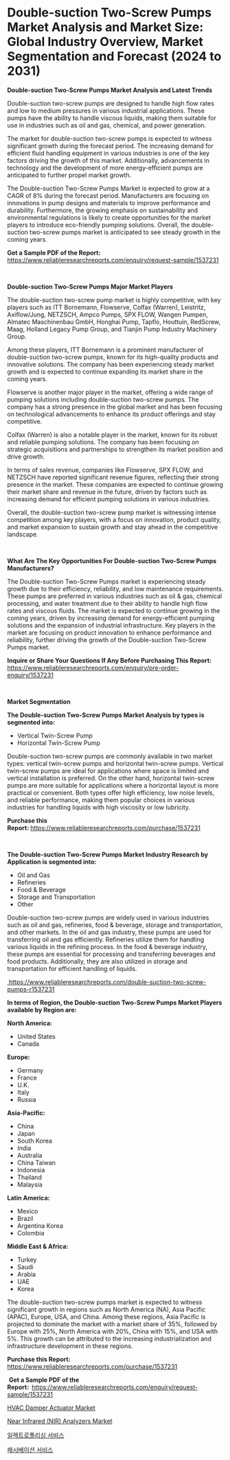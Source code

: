 <p><h1>Double-suction Two-Screw Pumps Market Analysis and Market Size: Global Industry Overview, Market Segmentation and Forecast (2024 to 2031)</h1></p><p><strong>Double-suction Two-Screw Pumps Market Analysis and Latest Trends</strong></p>
<p><p>Double-suction two-screw pumps are designed to handle high flow rates and low to medium pressures in various industrial applications. These pumps have the ability to handle viscous liquids, making them suitable for use in industries such as oil and gas, chemical, and power generation.</p><p>The market for double-suction two-screw pumps is expected to witness significant growth during the forecast period. The increasing demand for efficient fluid handling equipment in various industries is one of the key factors driving the growth of this market. Additionally, advancements in technology and the development of more energy-efficient pumps are anticipated to further propel market growth.</p><p>The Double-suction Two-Screw Pumps Market is expected to grow at a CAGR of 8% during the forecast period. Manufacturers are focusing on innovations in pump designs and materials to improve performance and durability. Furthermore, the growing emphasis on sustainability and environmental regulations is likely to create opportunities for the market players to introduce eco-friendly pumping solutions. Overall, the double-suction two-screw pumps market is anticipated to see steady growth in the coming years.</p></p>
<p><strong>Get a Sample PDF of the Report:&nbsp;</strong> <a href="https://www.reliableresearchreports.com/enquiry/request-sample/1537231">https://www.reliableresearchreports.com/enquiry/request-sample/1537231</a></p>
<p>&nbsp;</p>
<p><strong>Double-suction Two-Screw Pumps Major Market Players</strong></p>
<p><p>The double-suction two-screw pump market is highly competitive, with key players such as ITT Bornemann, Flowserve, Colfax (Warren), Leistritz, Axiflow/Jung, NETZSCH, Ampco Pumps, SPX FLOW, Wangen Pumpen, Almatec Maschinenbau GmbH, Honghai Pump, Tapflo, Houttuin, RedScrew, Maag, Holland Legacy Pump Group, and Tianjin Pump Industry Machinery Group. </p><p>Among these players, ITT Bornemann is a prominent manufacturer of double-suction two-screw pumps, known for its high-quality products and innovative solutions. The company has been experiencing steady market growth and is expected to continue expanding its market share in the coming years. </p><p>Flowserve is another major player in the market, offering a wide range of pumping solutions including double-suction two-screw pumps. The company has a strong presence in the global market and has been focusing on technological advancements to enhance its product offerings and stay competitive.</p><p>Colfax (Warren) is also a notable player in the market, known for its robust and reliable pumping solutions. The company has been focusing on strategic acquisitions and partnerships to strengthen its market position and drive growth.</p><p>In terms of sales revenue, companies like Flowserve, SPX FLOW, and NETZSCH have reported significant revenue figures, reflecting their strong presence in the market. These companies are expected to continue growing their market share and revenue in the future, driven by factors such as increasing demand for efficient pumping solutions in various industries. </p><p>Overall, the double-suction two-screw pump market is witnessing intense competition among key players, with a focus on innovation, product quality, and market expansion to sustain growth and stay ahead in the competitive landscape.</p></p>
<p>&nbsp;</p>
<p><strong>What Are The Key Opportunities For Double-suction Two-Screw Pumps Manufacturers?</strong></p>
<p><p>The Double-suction Two-Screw Pumps market is experiencing steady growth due to their efficiency, reliability, and low maintenance requirements. These pumps are preferred in various industries such as oil & gas, chemical processing, and water treatment due to their ability to handle high flow rates and viscous fluids. The market is expected to continue growing in the coming years, driven by increasing demand for energy-efficient pumping solutions and the expansion of industrial infrastructure. Key players in the market are focusing on product innovation to enhance performance and reliability, further driving the growth of the Double-suction Two-Screw Pumps market.</p></p>
<p><strong>Inquire or Share Your Questions If Any Before Purchasing This Report:</strong> <a href="https://www.reliableresearchreports.com/enquiry/pre-order-enquiry/1537231">https://www.reliableresearchreports.com/enquiry/pre-order-enquiry/1537231</a></p>
<p>&nbsp;</p>
<p><strong>Market Segmentation</strong></p>
<p><strong>The Double-suction Two-Screw Pumps Market Analysis by types is segmented into:</strong></p>
<p><ul><li>Vertical Twin-Screw Pump</li><li>Horizontal Twin-Screw Pump</li></ul></p>
<p><p>Double-suction two-screw pumps are commonly available in two market types: vertical twin-screw pumps and horizontal twin-screw pumps. Vertical twin-screw pumps are ideal for applications where space is limited and vertical installation is preferred. On the other hand, horizontal twin-screw pumps are more suitable for applications where a horizontal layout is more practical or convenient. Both types offer high efficiency, low noise levels, and reliable performance, making them popular choices in various industries for handling liquids with high viscosity or low lubricity.</p></p>
<p><strong>Purchase this Report:&nbsp;</strong><a href="https://www.reliableresearchreports.com/purchase/1537231">https://www.reliableresearchreports.com/purchase/1537231</a></p>
<p>&nbsp;</p>
<p><strong>The Double-suction Two-Screw Pumps Market Industry Research by Application is segmented into:</strong></p>
<p><ul><li>Oil and Gas</li><li>Refineries</li><li>Food & Beverage</li><li>Storage and Transportation</li><li>Other</li></ul></p>
<p><p>Double-suction two-screw pumps are widely used in various industries such as oil and gas, refineries, food & beverage, storage and transportation, and other markets. In the oil and gas industry, these pumps are used for transferring oil and gas efficiently. Refineries utilize them for handling various liquids in the refining process. In the food & beverage industry, these pumps are essential for processing and transferring beverages and food products. Additionally, they are also utilized in storage and transportation for efficient handling of liquids.</p></p>
<p><a href="https://www.reliableresearchreports.com/double-suction-two-screw-pumps-r1537231">&nbsp;https://www.reliableresearchreports.com/double-suction-two-screw-pumps-r1537231</a></p>
<p><strong>In terms of Region, the Double-suction Two-Screw Pumps Market Players available by Region are:</strong></p>
<p>
    <p> <strong> North America: </strong>
        <ul>
            <li>United States</li>
            <li>Canada</li>
        </ul>
        </p> 
    <p> <strong> Europe: </strong>
        <ul>
            <li>Germany</li>
            <li>France</li>
            <li>U.K.</li>
            <li>Italy</li>
            <li>Russia</li>
        </ul>
        </p> 
    <p> <strong> Asia-Pacific: </strong>
        <ul>
            <li>China</li>
            <li>Japan</li>
            <li>South Korea</li>
            <li>India</li>
            <li>Australia</li>
            <li>China Taiwan</li>
            <li>Indonesia</li>
            <li>Thailand</li>
            <li>Malaysia</li>
        </ul>
        </p> 
    <p> <strong> Latin America: </strong>
        <ul>
            <li>Mexico</li>
            <li>Brazil</li>
            <li>Argentina Korea</li>
            <li>Colombia</li>
        </ul>
        </p> 
    <p> <strong> Middle East & Africa: </strong>
        <ul>
            <li>Turkey</li>
            <li>Saudi</li>
            <li>Arabia</li>
            <li>UAE</li>
            <li>Korea</li>
        </ul>
    </p>
    </p>
<p><p>The double-suction two-screw pumps market is expected to witness significant growth in regions such as North America (NA), Asia Pacific (APAC), Europe, USA, and China. Among these regions, Asia Pacific is projected to dominate the market with a market share of 35%, followed by Europe with 25%, North America with 20%, China with 15%, and USA with 5%. This growth can be attributed to the increasing industrialization and infrastructure development in these regions.</p></p>
<p><strong>Purchase this Report: </strong><a href="https://www.reliableresearchreports.com/purchase/1537231">https://www.reliableresearchreports.com/purchase/1537231</a></p>
<p>&nbsp;<strong>Get a Sample PDF of the Report:&nbsp;&nbsp;</strong><a href="https://www.reliableresearchreports.com/enquiry/request-sample/1537231">https://www.reliableresearchreports.com/enquiry/request-sample/1537231</a></p>
<p><strong></strong></p>
<p><p><a href="https://github.com/yemakinde/Market-Research-Report-List-2/blob/main/hvac-damper-actuator-market.md">HVAC Damper Actuator Market</a></p><p><a href="https://github.com/jsmusil/Market-Research-Report-List-3/blob/main/near-infrared-nir-analyzers-market.md">Near Infrared (NIR) Analyzers Market</a></p><p><a href="https://github.com/sammyUltyylrich9067856/Market-Research-Report-List-1/blob/main/969515137342.md">일렉트로폴리싱 서비스</a></p><p><a href="https://github.com/Elenrrera7685/Market-Research-Report-List-1/blob/main/178998837341.md">패시베이션 서비스</a></p></p>